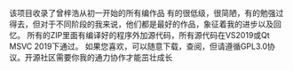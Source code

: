 该项目收录了曾梓浩从初一开始的所有编作品
有的很低级，很简陋，有的勉强过得去，但对于不同阶段的我来说，他们都是最好的作品，象征着我的进步以及回忆。
所有的ZIP里面有编译好的程序外加源代码，所有源代码在VS2019或Qt MSVC 2019下通过。
如果您喜欢，可以随意下载，查阅，但请遵循GPL3.0协议。开源社区需要你我的通力协作才能茁壮成长

